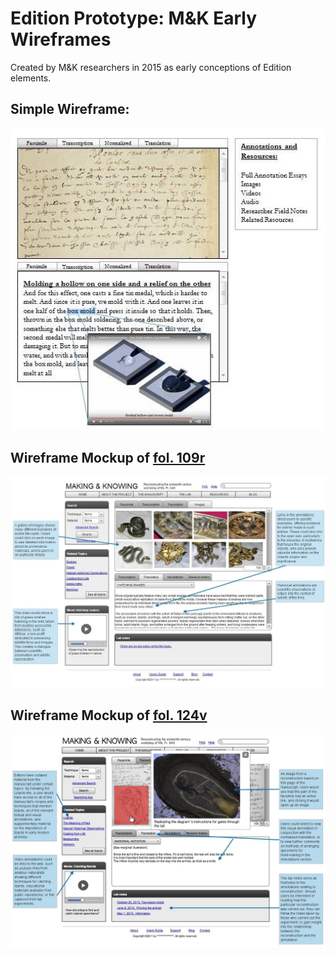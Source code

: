 # Edition Prototype: M&K Early Wireframes

Created by M&K researchers in 2015 as early conceptions of Edition elements.

## Simple Wireframe:
![prototypes-wireframe-simple](../images/prototypes-wireframe-simple.jpg?raw=true)

## Wireframe Mockup of [fol. 109r](https://edition640.makingandknowing.org/#/folios/109r/f/109r/tl)
![prototypes-wireframe-109r](../images/prototypes-wireframe-109r.jpg?raw=true)

## Wireframe Mockup of [fol. 124v](https://edition640.makingandknowing.org/#/folios/124v/f/124v/tl)
![prototypes-wireframe-124v](../images/prototypes-wireframe-124v.jpg?raw=true)
